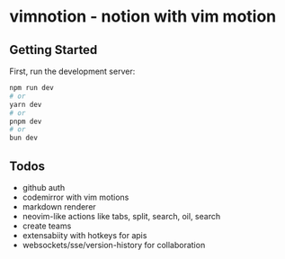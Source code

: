 # vimnotion - notion with vim motion

## Getting Started

First, run the development server:

```bash
npm run dev
# or
yarn dev
# or
pnpm dev
# or
bun dev
```

## Todos
- github auth
- codemirror with vim motions
- markdown renderer
- neovim-like actions like tabs, split, search, oil, search
- create teams
- extensabiity with hotkeys for apis
- websockets/sse/version-history for collaboration
